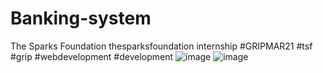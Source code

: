 # Banking-system

The Sparks Foundation
thesparksfoundation internship
#GRIPMAR21 
#tsf
#grip
#webdevelopment 
#development 
![image](https://user-images.githubusercontent.com/70523057/111913833-a8b31180-8a95-11eb-9ce7-4d655ed5a23c.png)
![image](https://user-images.githubusercontent.com/70523057/111913842-ac469880-8a95-11eb-8cd7-87814424025e.png)
